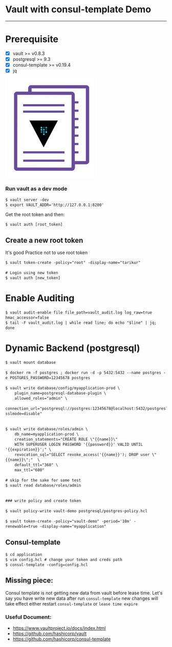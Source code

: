# Vault with consul-template Demo
---


# Prerequisite

- [x] vault >=  v0.8.3
- [x] postgresql >= 9.3
- [x] consul-template >= v0.19.4
- [x] jq

![vaultandconsul](images/vaultconsul.jpeg)
### Run vault as a dev mode

```shell
$ vault server -dev
$ export VAULT_ADDR='http://127.0.0.1:8200'
```
Get the root token and then:
```shell
$ vault auth [root_token]
```

## Create a new root token 
It's good Practice not to use root token

```shell
$ vault token-create -policy="root" -display-name="tarikur"

# Login using new token
$ vault auth [new_token]
```

# Enable Auditing

```shell
$ vault audit-enable file file_path=vault_audit.log log_raw=true hmac_accessor=false
$ tail -F vault_audit.log | while read line; do echo "$line" | jq; done 
```

# Dynamic Backend (postgresql)

```shell
$ vault mount database

$ docker rm -f postgres ; docker run -d -p 5432:5432 --name postgres -e POSTGRES_PASSWORD=12345678 postgres

$ vault write database/config/myapplication-prod \
    plugin_name=postgresql-database-plugin \
    allowed_roles="admin" \
    connection_url="postgresql://postgres:12345678@localhost:5432/postgres?sslmode=disable"


$ vault write database/roles/admin \
    db_name=myapplication-prod \
    creation_statements="CREATE ROLE \"{{name}}\"
    WITH SUPERUSER LOGIN PASSWORD '{{password}}' VALID UNTIL '{{expiration}}';" \
    revocation_sql="SELECT revoke_access('{{name}}'); DROP user \"{{name}}\";"  \
    default_ttl="360" \
    max_ttl="600"

# skip for the sake for some test
$ vault read database/roles/admin


### write policy and create token

$ vault policy-write vault-demo postgresql/postgres-policy.hcl

$ vault token-create -policy="vault-demo" -period='10m' -renewable=true -display-name="myapplication"
```

## Consul-template

```shell
$ cd application
$ vim config.hcl # change your token and creds path
$ consul-template -config=config.hcl
```



## Missing piece:
Consul template is not getting new data from vault before lease time. Let's say you have write new data after run `consul-template` new changes will take effect either restart `consul-template` or `lease time expire` 


### Useful Document:
* https://www.vaultproject.io/docs/index.html
* https://github.com/hashicorp/vault
* https://github.com/hashicorp/consul-template
